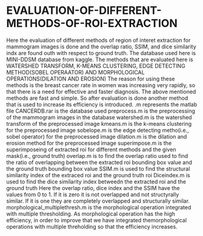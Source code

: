 # EVALUATION-OF-DIFFERENT-METHODS-OF-ROI-EXTRACTION
 Here the evaluation of different methods of region of interet extraction for mammogram images is done and the overlap ratio, SSIM, and dice similarity indx are found outh with respect to ground truth. 
 The database used here is MINI-DDSM database from kaggle. 
 The methods that are evaluated here is WATERSHED TRANSFORM, K-MEANS CLUSTERING, EDGE DETECTING METHOD(SOBEL OPERAATOR) AND MORPHOLOGICAL OPERATIONS(DILATION AND EROSION)
 The reason for using these methods is the breast cancer rate in women was increasing very rapidly, so that there is a need for effective and faster diagnosis. The above mentioned methods are fast and simple. So after evaluation is done another method that is used to increase its efficiency is introduced.
 .m represents the matlab file
 CANCERDB.rar is the database used
 preprocess.m is the preprocessing of the mammogram images in the database
 watershed.m is the watershed transform of the preprocessed image
 kmeans.m is the k-means clustering for the preprocessed image
 sobelope.m is the edge detecting metho(i.e., sobel operator) for the preprocessed image
 dilation.m is the dilation and erosion method for the preprocessed image
 superimpose.m is the superimposeing of extracted roi for different methods and the given mask(i.e., ground truth)
 overlap.m is to find the overlap ratio used to find the ratio of overlapping between the extracted roi bounding box value and the ground truth bounding box value
 SSIM.m is used to find the structural similarity index of the extraced roi and the ground truth roi
 Diceindex.m is used to find the dice similarity index betweedn the extracted roi and the ground truth
 Here the overlap ratio, dice index and the SSIM have the values from 0 to 1. If it is zero it is not overlapped and not structyrally similar. If it is one they are completely overlapped and structurally similar. 
 morphological_multiplethresh.m is the morphological operation integrated with multiple thresholding. 
 As morphological operation has the high efficiency, in order to improve that we have integrated themorphological operations with multiple threholding so that the efficiency increases.
